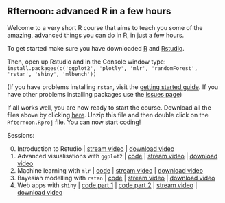 ## Rfternoon: advanced R in a few hours

Welcome to a very short R course that aims to teach you some of the amazing, advanced things you can do in R, in just a few hours.

To get started make sure you have downloaded [R](https://www.r-project.org) and [Rstudio](https://rstudio.com).

Then, open up Rstudio and in the Console window type:
`install.packages(c('ggplot2', 'plotly', 'mlr', 'randomForest', 'rstan', 'shiny', 'mlbench'))`

(If you have problems installing `rstan`, visit the [getting started guide](https://github.com/stan-dev/rstan/wiki/RStan-Getting-Started). If you have other problems installing packages use the [issues page](https://github.com/andrewcparnell/Rfternoon/issues))

If all works well, you are now ready to start the course. Download all the files above by clicking [here](https://github.com/andrewcparnell/Rfternoon/archive/master.zip). Unzip this file and then double click on the `Rfternoon.Rproj` file. You can now start coding!

Sessions:

 0. Introduction to Rstudio | [stream video](https://media.heanet.ie/page/176fc0453b0542b386110c2bceee0e3b) | [download video](https://media.heanet.ie/download/176fc0453b0542b386110c2bceee0e3b) 
 1. Advanced visualisations with `ggplot2` | [code](https://andrewcparnell.github.io/Rfternoon/1_learn_ggplot2.R) | [stream video](https://media.heanet.ie/page/56e6dd3bf14841a6a63318d096dbdcfd) | [download video](https://media.heanet.ie/download/56e6dd3bf14841a6a63318d096dbdcfd) 
 2. Machine learning with `mlr` | [code](https://andrewcparnell.github.io/Rfternoon/2_learn_mlr.R) | [stream video](https://media.heanet.ie/page/54f0439f6e7644bd99c1c4ac82cee758) | [download video](https://media.heanet.ie/download/54f0439f6e7644bd99c1c4ac82cee758) 
 3. Bayesian modelling with `rstan` | [code](https://andrewcparnell.github.io/Rfternoon/3_learn_rstan.R) | [stream video](https://media.heanet.ie/page/1b39b614782146e0b0da6a10f2ac1301) | [download video](https://media.heanet.ie/download/1b39b614782146e0b0da6a10f2ac1301) 
4. Web apps with `shiny` | [code part 1](https://andrewcparnell.github.io/Rfternoon/4_learn_shiny_1.R) | [code part 2](https://andrewcparnell.github.io/Rfternoon/4_learn_shiny_2.R) | [stream video](https://media.heanet.ie/page/30f86e4958094668b348a0754e0c685e) | [download video](https://media.heanet.ie/download/30f86e4958094668b348a0754e0c685e) 


